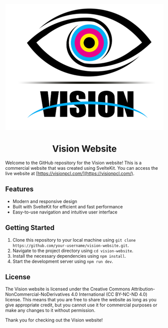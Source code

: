 <p align="center">
  <img src="src/lib/assets/logo.png" alt="Vision logo">
</p>

<h1 align="center">Vision Website</h1>

Welcome to the GitHub repository for the Vision website! This is a commercial website that was created using SvelteKit. You can access the live website at [https://visionpcl.com/](https://visionpcl.com/).

## Features

- Modern and responsive design
- Built with SvelteKit for efficient and fast performance
- Easy-to-use navigation and intuitive user interface

## Getting Started

1. Clone this repository to your local machine using `git clone https://github.com/your-username/vision-website.git`.
2. Navigate to the project directory using `cd vision-website`.
3. Install the necessary dependencies using `npm install`.
4. Start the development server using `npm run dev`.

## License

The Vision website is licensed under the Creative Commons Attribution-NonCommercial-NoDerivatives 4.0 International (CC BY-NC-ND 4.0) license. This means that you are free to share the website as long as you give appropriate credit, but you cannot use it for commercial purposes or make any changes to it without permission.


Thank you for checking out the Vision website!